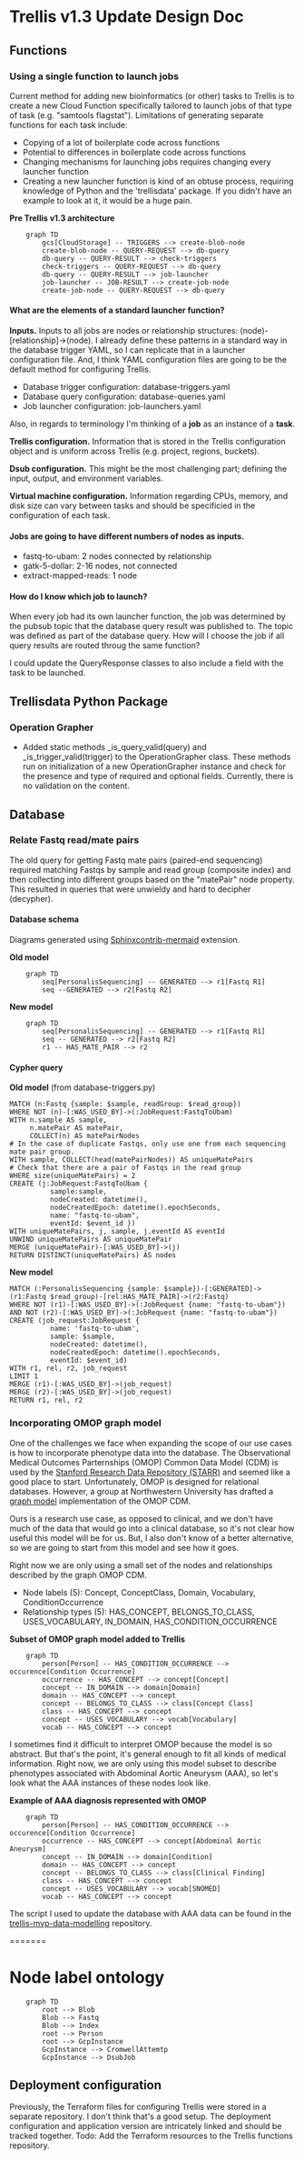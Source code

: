 # Trellis v1.3 Update Design Doc

## Functions

### Using a single function to launch jobs

Current method for adding new bioinformatics (or other) tasks to Trellis is to create a new Cloud Function specifically tailored to launch jobs of that type of task (e.g. "samtools flagstat"). Limitations of generating separate functions for each task include:
  
  * Copying of a lot of boilerplate code across functions
  * Potential to differences in boilerplate code across functions
  * Changing mechanisms for launching jobs requires changing every launcher function
  * Creating a new launcher function is kind of an obtuse process, requiring knowledge of Python and the 'trellisdata' package. If you didn't have an example to look at it, it would be a huge pain.

**Pre Trellis v1.3 architecture**
```{mermaid}
    graph TD
        gcs[CloudStorage] -- TRIGGERS --> create-blob-node
        create-blob-node -- QUERY-REQUEST --> db-query
        db-query -- QUERY-RESULT --> check-triggers
        check-triggers -- QUERY-REQUEST --> db-query
        db-query -- QUERY-RESULT --> job-launcher
        job-launcher -- JOB-RESULT --> create-job-node
        create-job-node -- QUERY-REQUEST --> db-query
```


#### What are the elements of a standard launcher function?

**Inputs.** Inputs to all jobs are nodes or relationship structures: (node)-[relationship]->(node). I already define these patterns in a standard way in the database trigger YAML, so I can replicate that in a launcher configuration file. And, I think YAML configuration files are going to be the default method for configuring Trellis.

* Database trigger configuration: database-triggers.yaml
* Database query configuration: database-queries.yaml
* Job launcher configuration: job-launchers.yaml

Also, in regards to terminology I'm thinking of a **job** as an instance of a **task**. 

**Trellis configuration.** Information that is stored in the Trellis configuration object and is uniform across Trellis (e.g. project, regions, buckets).

**Dsub configuration.** This might be the most challenging part; defining the input, output, and environment variables.

**Virtual machine configuration.** Information regarding CPUs, memory, and disk size can vary between tasks and should be specificied in the configuration of each task.

#### Jobs are going to have different numbers of nodes as inputs.

* fastq-to-ubam: 2 nodes connected by relationship
* gatk-5-dollar: 2-16 nodes, not connected
* extract-mapped-reads: 1 node

#### How do I know which job to launch?
When every job had its own launcher function, the job was determined by the pubsub topic that the database query result was published to. The topic was defined as part of the database query. How will I choose the job if all query results are routed throug the same function?

I could update the QueryResponse classes to also include a field with the task to be launched.

## Trellisdata Python Package

### Operation Grapher

* Added static methods \_is_query_valid(query) and \_is_trigger_valid(trigger) to the OperationGrapher class. These methods run on initialization of a new OperationGrapher instance and check for the presence and type of required and optional fields. Currently, there is no validation on the content.

## Database
### Relate Fastq read/mate pairs

The old query for getting Fastq mate pairs (paired-end sequencing) required matching Fastqs by sample and read group (composite index) and then collecting into different groups based on the "matePair" node property. This resulted in queries that were unwieldy and hard to decipher (decypher).

#### Database schema

Diagrams generated using [Sphinxcontrib-mermaid](https://sphinxcontrib-mermaid-demo.readthedocs.io/en/latest/) extension.

**Old model**
```{mermaid}
    graph TD
        seq[PersonalisSequencing] -- GENERATED --> r1[Fastq R1]
        seq --GENERATED --> r2[Fastq R2]
```

**New model**
```{mermaid}
    graph TD
        seq[PersonalisSequencing] -- GENERATED --> r1[Fastq R1]
        seq -- GENERATED --> r2[Fastq R2]
        r1 -- HAS_MATE_PAIR --> r2
```

#### Cypher query

**Old model** (from database-triggers.py)
```
MATCH (n:Fastq {sample: $sample, readGroup: $read_group})
WHERE NOT (n)-[:WAS_USED_BY]->(:JobRequest:FastqToUbam)
WITH n.sample AS sample,
     n.matePair AS matePair,
     COLLECT(n) AS matePairNodes
# In the case of duplicate Fastqs, only use one from each sequencing mate pair group.
WITH sample, COLLECT(head(matePairNodes)) AS uniqueMatePairs
# Check that there are a pair of Fastqs in the read group
WHERE size(uniqueMatePairs) = 2 
CREATE (j:JobRequest:FastqToUbam {
          sample:sample,
          nodeCreated: datetime(),
          nodeCreatedEpoch: datetime().epochSeconds,
          name: "fastq-to-ubam",
          eventId: $event_id })
WITH uniqueMatePairs, j, sample, j.eventId AS eventId
UNWIND uniqueMatePairs AS uniqueMatePair
MERGE (uniqueMatePair)-[:WAS_USED_BY]->(j)
RETURN DISTINCT(uniqueMatePairs) AS nodes
```

**New model**
```
MATCH (:PersonalisSequencing {sample: $sample})-[:GENERATED]->(r1:Fastq $read_group)-[rel:HAS_MATE_PAIR]->(r2:Fastq)
WHERE NOT (r1)-[:WAS_USED_BY]->(:JobRequest {name: "fastq-to-ubam"})
AND NOT (r2)-[:WAS_USED_BY]->(:JobRequest {name: "fastq-to-ubam"})
CREATE (job_request:JobRequest {
          name: 'fastq-to-ubam',
          sample: $sample,
          nodeCreated: datetime(),
          nodeCreatedEpoch: datetime().epochSeconds,
          eventId: $event_id)
WITH r1, rel, r2, job_request 
LIMIT 1
MERGE (r1)-[:WAS_USED_BY]->(job_request)
MERGE (r2)-[:WAS_USED_BY]->(job_request)
RETURN r1, rel, r2
```

### Incorporating OMOP graph model
One of the challenges we face when expanding the scope of our use cases is how to incorporate phenotype data into the database. The Observational Medical Outcomes Parternships (OMOP) Common Data Model (CDM) is used by the [Stanford Research Data Repository (STARR)](https://med.stanford.edu/starr-omop.html) and seemed like a good place to start. Unfortunately, OMOP is designed for relational databases. However, a group at Northwestern University has drafted a [graph model](https://github.com/NUSCRIPT/OMOP_to_Graph) implementation of the OMOP CDM.

Ours is a research use case, as opposed to clinical, and we don't have much of the data that would go into a clinical database, so it's not clear how useful this model will be for us. But, I also don't know of a better alternative, so we are going to start from this model and see how it goes.

Right now we are only using a small set of the nodes and relationships described by the graph OMOP CDM.

* Node labels (5): Concept, ConceptClass, Domain, Vocabulary, ConditionOccurrence
* Relationship types (5): HAS_CONCEPT, BELONGS_TO_CLASS, USES_VOCABULARY, IN_DOMAIN, HAS_CONDITION_OCCURRENCE

**Subset of OMOP graph model added to Trellis**
```{mermaid}
    graph TD
        person[Person] -- HAS_CONDITION_OCCURRENCE --> occurence[Condition Occurrence]
        occurrence -- HAS_CONCEPT --> concept[Concept]
        concept -- IN_DOMAIN --> domain[Domain]
        domain -- HAS_CONCEPT --> concept
        concept -- BELONGS_TO_CLASS --> class[Concept Class]
        class -- HAS_CONCEPT --> concept
        concept -- USES_VOCABULARY --> vocab[Vocabulary]
        vocab -- HAS_CONCEPT --> concept
```

I sometimes find it difficult to interpret OMOP because the model is so abstract. But that's the point, it's general enough to fit all kinds of medical information. Right now, we are only using this model subset to describe phenotypes associated with Abdominal Aortic Aneurysm (AAA), so let's look what the AAA instances of these nodes look like.

**Example of AAA diagnosis represented with OMOP**
```{mermaid}
    graph TD
        person[Person] -- HAS_CONDITION_OCCURRENCE --> occurence[Condition Occurrence]
        occurrence -- HAS_CONCEPT --> concept[Abdominal Aortic Aneurysm]
        concept -- IN_DOMAIN --> domain[Condition]
        domain -- HAS_CONCEPT --> concept
        concept -- BELONGS_TO_CLASS --> class[Clinical Finding]
        class -- HAS_CONCEPT --> concept
        concept -- USES_VOCABULARY --> vocab[SNOMED]
        vocab -- HAS_CONCEPT --> concept
```

The script I used to update the database with AAA data can be found in the [trellis-mvp-data-modelling](https://github.com/va-big-data-genomics/trellis-mvp-data-modelling/blob/main/database-update-scripts/add-aaa-phenotypes.py) repository.

=======
# Node label ontology
```{mermaid}
    graph TD
        root --> Blob
        Blob --> Fastq
        Blob --> Index
        root --> Person
        root --> GcpInstance
        GcpInstance --> CromwellAttemtp
        GcpInstance --> DsubJob
```

## Deployment configuration
Previously, the Terraform files for configuring Trellis were stored in a separate repository. I don't think that's a good setup. The deployment configuration and application version are intricately linked and should be tracked together. Todo: Add the Terraform resources to the Trellis functions repository.

